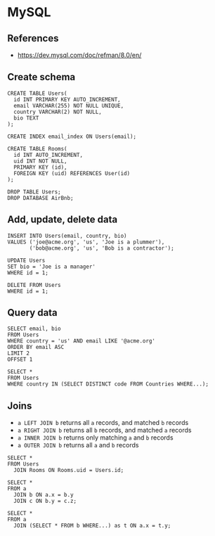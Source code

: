 # MySQL

## References
- https://dev.mysql.com/doc/refman/8.0/en/

## Create schema
```
CREATE TABLE Users(
  id INT PRIMARY KEY AUTO_INCREMENT,
  email VARCHAR(255) NOT NULL UNIQUE,
  country VARCHAR(2) NOT NULL,
  bio TEXT
);

CREATE INDEX email_index ON Users(email);

CREATE TABLE Rooms(
  id INT AUTO_INCREMENT,
  uid INT NOT NULL,
  PRIMARY KEY (id),
  FOREIGN KEY (uid) REFERENCES User(id)
);

DROP TABLE Users;
DROP DATABASE AirBnb;
```

## Add, update, delete data
``` 
INSERT INTO Users(email, country, bio)
VALUES ('joe@acme.org', 'us', 'Joe is a plummer'), 
       ('bob@acme.org', 'us', 'Bob is a contractor');

UPDATE Users 
SET bio = 'Joe is a manager'
WHERE id = 1;

DELETE FROM Users 
WHERE id = 1;
```

## Query data
```
SELECT email, bio
FROM Users
WHERE country = 'us' AND email LIKE '@acme.org'
ORDER BY email ASC
LIMIT 2
OFFSET 1

SELECT *
FROM Users
WHERE country IN (SELECT DISTINCT code FROM Countries WHERE...);
```

## Joins
- `a LEFT JOIN b` returns all `a` records, and matched `b` records
- `a RIGHT JOIN b` returns all `b` records, and matched `a` records
- `a INNER JOIN b` returns only matching `a` and `b` records
- `a OUTER JOIN b` returns all `a` and `b` records

```
SELECT * 
FROM Users 
  JOIN Rooms ON Rooms.uid = Users.id;

SELECT * 
FROM a 
  JOIN b ON a.x = b.y
  JOIN c ON b.y = c.z;

SELECT * 
FROM a 
  JOIN (SELECT * FROM b WHERE...) as t ON a.x = t.y;
```
